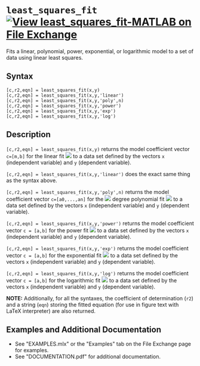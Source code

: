 # `least_squares_fit` [![View least_squares_fit-MATLAB on File Exchange](https://www.mathworks.com/matlabcentral/images/matlab-file-exchange.svg)](https://www.mathworks.com/matlabcentral/fileexchange/93710-least_squares_fit-matlab)

Fits a linear, polynomial, power, exponential, or logarithmic model to a set of data using linear least squares.


  
  
## Syntax
  


`[c,r2,eqn] = least_squares_fit(x,y)`\
`[c,r2,eqn] = least_squares_fit(x,y,'linear')`\
`[c,r2,eqn] = least_squares_fit(x,y,'poly',n)`\
`[c,r2,eqn] = least_squares_fit(x,y,'power')`\
`[c,r2,eqn] = least_squares_fit(x,y,'exp')`\
`[c,r2,eqn] = least_squares_fit(x,y,'log')`


  
  
## Description
  


`[c,r2,eqn] = least_squares_fit(x,y)` returns the model coefficient vector `c=[m,b]` for the linear fit <img src="https://latex.codecogs.com/svg.latex?\inline&space;y=mx+b"/> to a data set defined by the vectors `x` (independent variable) and `y` (dependent variable).


  


`[c,r2,eqn] = least_squares_fit(x,y,'linear')` does the exact same thing as the syntax above. 


  


`[c,r2,eqn] = least_squares_fit(x,y,'poly',n)` returns the model coefficient vector `c=[a0,...,an]` for the <img src="https://latex.codecogs.com/svg.latex?\inline&space;n^{\textrm{th}}"/> degree polynomial fit <img src="https://latex.codecogs.com/svg.latex?\inline&space;y=a_0&space;+a_1&space;x+a_2&space;x^2&space;+\dots&space;+a_n&space;x^n"/> to a data set defined by the vectors `x` (independent variable) and `y` (dependent variable).


  


`[c,r2,eqn] = least_squares_fit(x,y,'power')` returns the model coefficient vector `c = [a,b]` for the power fit <img src="https://latex.codecogs.com/svg.latex?\inline&space;y=ax^b"/> to a data set defined by the vectors `x` (independent variable) and `y` (dependent variable).


  


`[c,r2,eqn] = least_squares_fit(x,y,'exp')` returns the model coefficient vector `c = [a,b]` for the exponential fit <img src="https://latex.codecogs.com/svg.latex?\inline&space;y=ae^{bx}"/> to a data set defined by the vectors `x` (independent variable) and `y` (dependent variable).


  


`[c,r2,eqn] = least_squares_fit(x,y,'log')` returns the model coefficient vector `c = [a,b]` for the logarithmic fit <img src="https://latex.codecogs.com/svg.latex?\inline&space;y=a+b\ln&space;x"/> to a data set defined by the vectors `x` (independent variable) and `y` (dependent variable).


  


**NOTE:** Additionally, for all the syntaxes, the coefficient of determination (`r2`) and a string (`eqn`) storing the fitted equation (for use in figure text with LaTeX interpreter) are also returned.


  
  
## Examples and Additional Documentation

   -  See "EXAMPLES.mlx" or the "Examples" tab on the File Exchange page for examples.
   -  See "DOCUMENTATION.pdf" for additional documentation.
